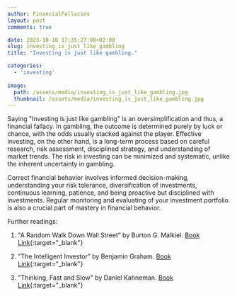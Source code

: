 ```yaml
---
author: FinancialFallacies
layout: post
comments: true

date: 2023-10-18 17:35:27:00+02:00  
slug: investing_is_just_like_gambling
title: "Investing is just like gambling."

categories:
  - 'investing'
  
image:
  path: /assets/media/investing_is_just_like_gambling.jpg
  thumbnail: /assets/media/investing_is_just_like_gambling.jpg
---
```


Saying "Investing is just like gambling" is an oversimplification and thus, a financial fallacy. In gambling, the outcome is determined purely by luck or chance, with the odds usually stacked against the player. Effective investing, on the other hand, is a long-term process based on careful research, risk assessment, disciplined strategy, and understanding of market trends. The risk in investing can be minimized and systematic, unlike the inherent uncertainty in gambling.

Correct financial behavior involves informed decision-making, understanding your risk tolerance, diversification of investments, continuous learning, patience, and being proactive but disciplined with investments. Regular monitoring and evaluating of your investment portfolio is also a crucial part of mastery in financial behavior.

Further readings:

1. "A Random Walk Down Wall Street” by Burton G. Malkiel. [Book Link](https://www.amazon.com/Random-Walk-Down-Wall-Street/dp/0393330338/ref=nosim?tag=financialfall-20){:target="_blank"}

2. "The Intelligent Investor” by Benjamin Graham. [Book Link](https://www.amazon.com/Intelligent-Investor-Definitive-Investing-Essentials/dp/0060555661/ref=nosim?tag=financialfall-20){:target="_blank"}

3. "Thinking, Fast and Slow" by Daniel Kahneman. [Book Link](https://www.amazon.com/Thinking-Fast-Slow-Daniel-Kahneman/dp/0374533555/ref=nosim?tag=financialfall-20){:target="_blank"}

